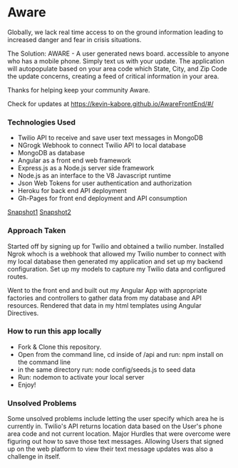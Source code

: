 # Aware

Globally, we lack real time access to on the ground information leading to increased danger and fear in crisis situations.</p>

The Solution: AWARE - A user generated news board. accessible to anyone who has a mobile phone. Simply text us with your update. The application will autopopulate based on your area code which State, City, and Zip Code the update concerns, creating a feed of critical information in your area.

Thanks for helping keep your community Aware.

Check for updates at https://kevin-kabore.github.io/AwareFrontEnd/#/

### Technologies Used
- Twilio API to receive and save user text messages in MongoDB
- NGrogk Webhook to connect Twilio API to local database
- MongoDB as database
- Angular as a front end web framework
- Express.js as a Node.js server side framework
- Node.js as an interface to the V8 Javascript runtime
- Json Web Tokens for user authentication and authorization
- Heroku for back end API deployment
- Gh-Pages for front end deployment and API consumption


[Snapshot1](frontEnd/images/Aware1.png)
[Snapshot2](frontEnd/images/Aware2.png)


### Approach Taken
Started off by signing up for Twilio and obtained a twilio number. Installed Ngrok whoch is a webhook that allowed my Twilio number to connect with my local database then generated my application and set up my backend configuration. Set up my models to capture my Twilio data and configured routes.

Went to the front end and built out my Angular App with appropriate factories and controllers to gather data from my database and API resources. Rendered that data in my html templates using Angular Directives.

### How to run this app locally
- Fork & Clone this repository.
- Open from the command line, cd inside of /api and run: npm install on the command line
- in the same directory run: node config/seeds.js to seed data
- Run: nodemon to activate your local server
- Enjoy!

### Unsolved Problems
Some unsolved problems include letting the user specify which area he is currently in. Twilio's API returns location data based on the User's phone area code and not current location. Major Hurdles that were overcome were figuring out how to save those text messages. Allowing Users that signed up on the web platform to view their text message updates was also a challenge in itself.
